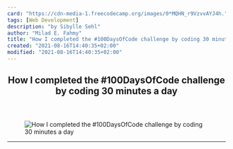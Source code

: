 ```yaml
---
card: "https://cdn-media-1.freecodecamp.org/images/0*MQHN_r9VzvvAYJ4h."
tags: [Web Development]
description: "by Sibylle Sehl"
author: "Milad E. Fahmy"
title: "How I completed the #100DaysOfCode challenge by coding 30 minutes a day"
created: "2021-08-16T14:40:35+02:00"
modified: "2021-08-16T14:40:35+02:00"
---
```

<div class="site-wrapper">
<main id="site-main" class="site-main outer">
<div class="inner">
<article class="post-full post tag-web-development tag-programming tag-tech tag-life-lessons tag-learning ">
<header class="post-full-header">
<h1 class="post-full-title">How I completed the #100DaysOfCode challenge by coding 30 minutes a day</h1>
</header>
<figure class="post-full-image">
<picture>
<source media="(max-width: 700px)" sizes="1px" srcset="data:image/gif;base64,R0lGODlhAQABAIAAAAAAAP///yH5BAEAAAAALAAAAAABAAEAAAIBRAA7 1w">
<source media="(min-width: 701px)" sizes="(max-width: 800px) 400px,
(max-width: 1170px) 700px,
1400px" srcset="https://cdn-media-1.freecodecamp.org/images/0*MQHN_r9VzvvAYJ4h. 300w,
https://cdn-media-1.freecodecamp.org/images/0*MQHN_r9VzvvAYJ4h. 600w,
https://cdn-media-1.freecodecamp.org/images/0*MQHN_r9VzvvAYJ4h. 1000w,
https://cdn-media-1.freecodecamp.org/images/0*MQHN_r9VzvvAYJ4h. 2000w">
<img onerror="this.style.display='none'" src="https://cdn-media-1.freecodecamp.org/images/0*MQHN_r9VzvvAYJ4h." alt="How I completed the #100DaysOfCode challenge by coding 30 minutes a day">
</picture>
</figure>
<section class="post-full-content">
<div class="post-content medium-migrated-article">
</div>
<hr>
</section>
</article>
</div>
</main>
</div>
<!-- Google Tag Manager (noscript) -->
<!-- End Google Tag Manager (noscript) -->
